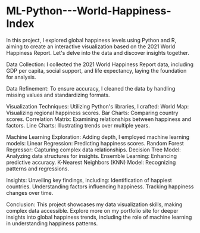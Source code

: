 # ML-Python---World-Happiness-Index

In this project, I explored global happiness levels using Python and R, aiming to create an interactive visualization based on the 2021 World Happiness Report. Let's delve into the data and discover insights together.


Data Collection:
I collected the 2021 World Happiness Report data, including GDP per capita, social support, and life expectancy, laying the foundation for analysis.


Data Refinement:
To ensure accuracy, I cleaned the data by handling missing values and standardizing formats.


Visualization Techniques:
Utilizing Python's libraries, I crafted:
World Map: Visualizing regional happiness scores.
Bar Charts: Comparing country scores.
Correlation Matrix: Examining relationships between happiness and factors.
Line Charts: Illustrating trends over multiple years.


Machine Learning Exploration:
Adding depth, I employed machine learning models:
Linear Regression: Predicting happiness scores.
Random Forest Regressor: Capturing complex data relationships.
Decision Tree Model: Analyzing data structures for insights.
Ensemble Learning: Enhancing predictive accuracy.
K-Nearest Neighbors (KNN) Model: Recognizing patterns and regressions.

Insights:
Unveiling key findings, including:
Identification of happiest countries.
Understanding factors influencing happiness.
Tracking happiness changes over time.

Conclusion:
This project showcases my data visualization skills, making complex data accessible. Explore more on my portfolio site for deeper insights into global happiness trends, including the role of machine learning in understanding happiness patterns.
